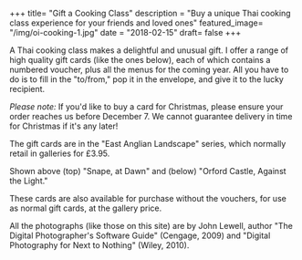 +++
title= "Gift a Cooking Class"
description = "Buy a unique Thai cooking class experience for your friends and loved ones"
featured_image= "/img/oi-cooking-1.jpg"
date = "2018-02-15"
draft= false
+++

A Thai cooking class makes a delightful and unusual gift. I offer a range of high quality gift cards (like the ones below), each of which contains a numbered voucher, plus all the menus for the coming year. All you have to do is to fill in the "to/from," pop it in the envelope, and give it to the lucky recipient.

*Please note:* If you'd like to buy a card for Christmas, please ensure your order reaches us before December 7. We cannot guarantee delivery in time for Christmas if it's any later!

The gift cards are in the "East Anglian Landscape" series, which normally retail in galleries for £3.95.

Shown above (top) "Snape, at Dawn" and (below) "Orford Castle, Against the Light."

These cards are also available for purchase without the vouchers, for use as normal gift cards, at the gallery price.

All the photographs (like those on this site) are by John Lewell, author "The Digital Photographer's Software Guide" (Cengage, 2009) and "Digital Photography for Next to Nothing" (Wiley, 2010).
